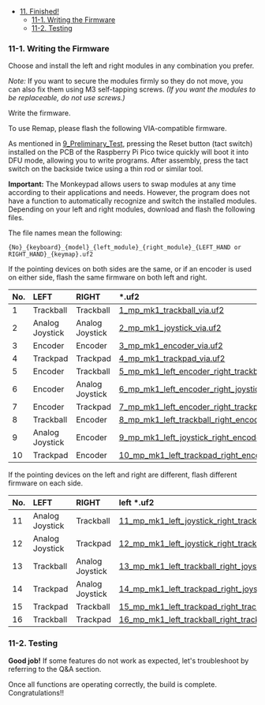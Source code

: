 <!-- ### Monkeypad Build Guide Top Page is here [English](01_build_guide.md)  -->

- [11. Finished!](11_Finished.md)
  - [11-1. Writing the Firmware](./11_Finished.md/#11-1-writing-the-firmware)
  - [11-2. Testing](./11_Finished.md/#11-2-testing)
  
### 11-1. Writing the Firmware

Choose and install the left and right modules in any combination you prefer.

*Note:* If you want to secure the modules firmly so they do not move, you can also fix them using M3 self-tapping screws. *(If you want the modules to be replaceable, do not use screws.)*

Write the firmware.

To use Remap, please flash the following VIA-compatible firmware.

As mentioned in [9_Preliminary_Test](09_Preliminary_Test.md), pressing the Reset button (tact switch) installed on the PCB of the Raspberry Pi Pico twice quickly will boot it into DFU mode, allowing you to write programs. After assembly, press the tact switch on the backside twice using a thin rod or similar tool.

**Important:** The Monkeypad allows users to swap modules at any time according to their applications and needs. However, the program does not have a function to automatically recognize and switch the installed modules. Depending on your left and right modules, download and flash the following files.

The file names mean the following:

`{No}_{keyboard}_{model}_{left_module}_{right_module}_{LEFT_HAND or RIGHT_HAND}_{keymap}.uf2`

If the pointing devices on both sides are the same, or if an encoder is used on either side, flash the same firmware on both left and right.

|No.|LEFT|RIGHT| *.uf2 |
|:----|:----|:----|:----|
|1|Trackball|Trackball|[1_mp_mk1_trackball_via.uf2](https://github.com/monkeypad/monkeypad/releases/download/v0.2.0/1_mp_mk1_trackball_via.uf2)|
|2|Analog Joystick|Analog Joystick|[2_mp_mk1_joystick_via.uf2](https://github.com/monkeypad/monkeypad/releases/download/v0.2.0/2_mp_mk1_joystick_via.uf2)|
|3|Encoder|Encoder|[3_mp_mk1_encoder_via.uf2](https://github.com/monkeypad/monkeypad/releases/download/v0.2.0/3_mp_mk1_encoder_via.uf2)|
|4|Trackpad|Trackpad|[4_mp_mk1_trackpad_via.uf2](https://github.com/monkeypad/monkeypad/releases/download/v0.2.0/4_mp_mk1_trackpad_via.uf2)|
|5|Encoder|Trackball|[5_mp_mk1_left_encoder_right_trackball_via.uf2](https://github.com/monkeypad/monkeypad/releases/download/v0.2.0/5_mp_mk1_left_encoder_right_trackball_via.uf2)|
|6|Encoder|Analog Joystick|[6_mp_mk1_left_encoder_right_joystick_via.uf2](https://github.com/monkeypad/monkeypad/releases/download/v0.2.0/6_mp_mk1_left_encoder_right_joystick_via.uf2)|
|7|Encoder|Trackpad|[7_mp_mk1_left_encoder_right_trackpad_via.uf2](https://github.com/monkeypad/monkeypad/releases/download/v0.2.0/7_mp_mk1_left_encoder_right_trackpad_via.uf2)|
|8|Trackball|Encoder|[8_mp_mk1_left_trackball_right_encoder_via.uf2](https://github.com/monkeypad/monkeypad/releases/download/v0.2.0/8_mp_mk1_left_trackball_right_encoder_via.uf2)|
|9|Analog Joystick|Encoder|[9_mp_mk1_left_joystick_right_encoder_via.uf2](https://github.com/monkeypad/monkeypad/releases/download/v0.2.0/9_mp_mk1_left_joystick_right_encoder_via.uf2)|
|10|Trackpad|Encoder|[10_mp_mk1_left_trackpad_right_encoder_via.uf2](https://github.com/monkeypad/monkeypad/releases/download/v0.2.0/10_mp_mk1_left_trackpad_right_encoder_via.uf2)|

If the pointing devices on the left and right are different, flash different firmware on each side.

|No.|LEFT|RIGHT|left *.uf2|right *.uf2|
|:----|:----|:----|:----|:----|
|11|Analog Joystick|Trackball|[11_mp_mk1_left_joystick_right_trackball_LEFT_via.uf2](https://github.com/monkeypad/monkeypad/releases/download/v0.2.0/11_mp_mk1_left_joystick_right_trackball_LEFT_via.uf2)|[11_mp_mk1_left_joystick_right_trackball_RIGHT_via.uf2](https://github.com/monkeypad/monkeypad/releases/download/v0.2.0/11_mp_mk1_left_joystick_right_trackball_RIGHT_via.uf2)|
|12|Analog Joystick|Trackpad|[12_mp_mk1_left_joystick_right_trackpad_LEFT_via.uf2](https://github.com/monkeypad/monkeypad/releases/download/v0.2.0/12_mp_mk1_left_joystick_right_trackpad_LEFT_via.uf2)|[12_mp_mk1_left_joystick_right_trackpad_RIGHT_via.uf2](https://github.com/monkeypad/monkeypad/releases/download/v0.2.0/12_mp_mk1_left_joystick_right_trackpad_RIGHT_via.uf2)|
|13|Trackball|Analog Joystick|[13_mp_mk1_left_trackball_right_joystick_LEFT_via.uf2](https://github.com/monkeypad/monkeypad/releases/download/v0.2.0/13_mp_mk1_left_trackball_right_joystick_LEFT_via.uf2)|[13_mp_mk1_left_trackball_right_joystick_RIGHT_via.uf2](https://github.com/monkeypad/monkeypad/releases/download/v0.2.0/13_mp_mk1_left_trackball_right_joystick_RIGHT_via.uf2)|
|14|Trackpad|Analog Joystick|[14_mp_mk1_left_trackpad_right_joystick_LEFT_via.uf2](https://github.com/monkeypad/monkeypad/releases/download/v0.2.0/14_mp_mk1_left_trackpad_right_joystick_LEFT_via.uf2)|[14_mp_mk1_left_trackpad_right_joystick_RIGHT_via.uf2](https://github.com/monkeypad/monkeypad/releases/download/v0.2.0/14_mp_mk1_left_trackpad_right_joystick_RIGHT_via.uf2)|
|15|Trackpad|Trackball|[15_mp_mk1_left_trackpad_right_trackball_LEFT_via.uf2](https://github.com/monkeypad/monkeypad/releases/download/v0.2.0/15_mp_mk1_left_trackpad_right_trackball_LEFT_via.uf2)|[15_mp_mk1_left_trackpad_right_trackball_RIGHT_via.uf2](https://github.com/monkeypad/monkeypad/releases/download/v0.2.0/15_mp_mk1_left_trackpad_right_trackball_RIGHT_via.uf2)|
|16|Trackball|Trackpad|[16_mp_mk1_left_trackball_right_trackpad_LEFT_via.uf2](https://github.com/monkeypad/monkeypad/releases/download/v0.2.0/16_mp_mk1_left_trackball_right_trackpad_LEFT_via.uf2)|[16_mp_mk1_left_trackball_right_trackpad_RIGHT_via.uf2](https://github.com/monkeypad/monkeypad/releases/download/v0.2.0/16_mp_mk1_left_trackball_right_trackpad_RIGHT_via.uf2)|

### 11-2. Testing

**Good job!** If some features do not work as expected, let's troubleshoot by referring to the Q&A section.

Once all functions are operating correctly, the build is complete. Congratulations!!